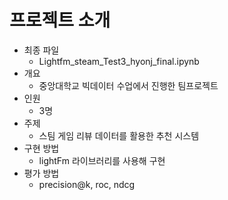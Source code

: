 # 프로젝트 소개

- 최종 파일
   - Lightfm_steam_Test3_hyonj_final.ipynb
- 개요
   - 중앙대학교 빅데이터 수업에서 진행한 팀프로젝트
- 인원
   - 3명
- 주제
   - 스팀 게임 리뷰 데이터를 활용한 추천 시스템
- 구현 방법
   - lightFm 라이브러리를 사용해 구현
- 평가 방법
   - precision@k, roc, ndcg



